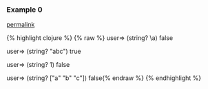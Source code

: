 ### Example 0
[permalink](#example-0)

{% highlight clojure %}
{% raw %}
user=> (string? \a)
false

user=> (string? "abc")
true

user=> (string? 1)
false

user=> (string? ["a" "b" "c"])
false{% endraw %}
{% endhighlight %}



